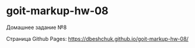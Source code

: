 # goit-markup-hw-08

Домашнее задание №8

Страница Github Pages:
https://dbeshchuk.github.io/goit-markup-hw-08/
